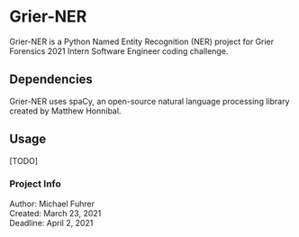 # Grier-NER
Grier-NER is a Python Named Entity Recognition (NER) project for 
Grier Forensics 2021 Intern Software Engineer coding challenge.
## Dependencies
Grier-NER uses spaCy, an open-source natural language processing
library created by Matthew Honnibal.
## Usage
[TODO]
### Project Info
Author: Michael Fuhrer  
Created: March 23, 2021  
Deadline: April 2, 2021